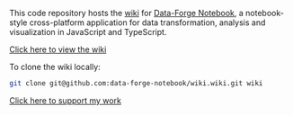 This code repository hosts the [wiki](http://wiki.data-forge-notebook.com) for [Data-Forge Notebook](http://www.data-forge-notebook.com), a notebook-style cross-platform application for data transformation, analysis and visualization in JavaScript and TypeScript.

[Click here to view the wiki](https://github.com/data-forge-notebook/wiki/wiki)

To clone the wiki locally:

```bash
git clone git@github.com:data-forge-notebook/wiki.wiki.git wiki
```

[Click here to support my work](https://www.codecapers.com.au/about#support-my-work)

